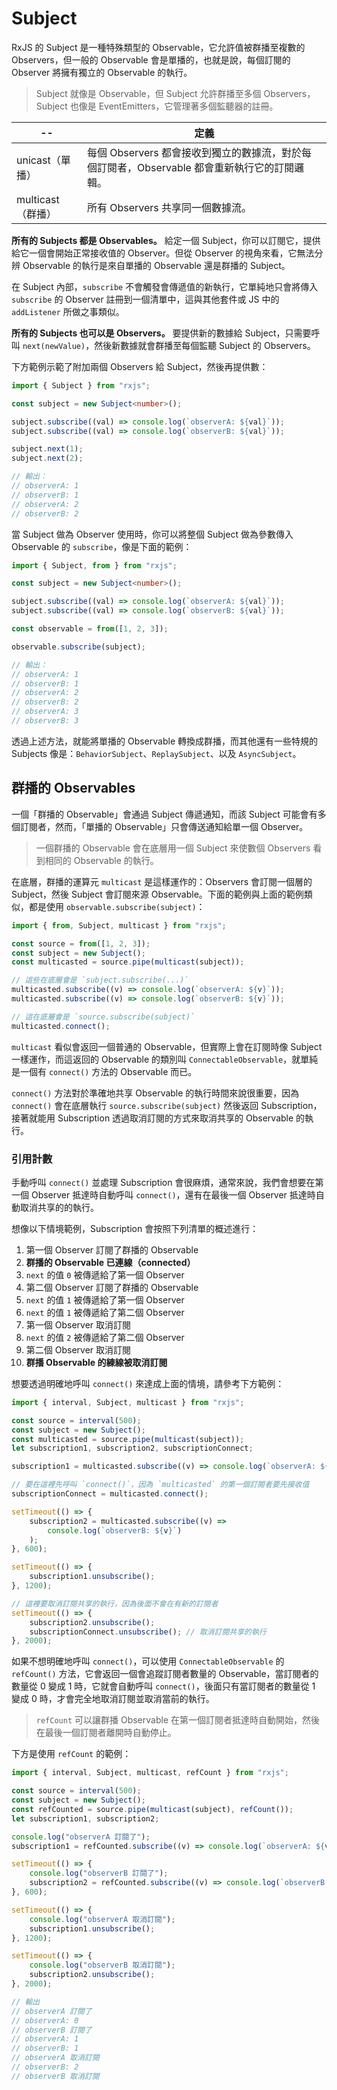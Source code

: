 # Subject

RxJS 的 Subject 是一種特殊類型的 Observable，它允許值被群播至複數的 Observers，但一般的 Observable 會是單播的，也就是說，每個訂閱的 Observer 將擁有獨立的 Observable 的執行。

> Subject 就像是 Observable，但 Subject 允許群播至多個 Observers，Subject 也像是 EventEmitters，它管理著多個監聽器的註冊。

| --                | 定義                                                                                         |
| ----------------- | -------------------------------------------------------------------------------------------- |
| unicast（單播）   | 每個 Observers 都會接收到獨立的數據流，對於每個訂閱者，Observable 都會重新執行它的訂閱邏輯。 |
| multicast（群播） | 所有 Observers 共享同一個數據流。                                                            |

**所有的 Subjects 都是 Observables。** 給定一個 Subject，你可以訂閱它，提供給它一個會開始正常接收值的 Observer。但從 Observer 的視角來看，它無法分辨 Observable 的執行是來自單播的 Observable 還是群播的 Subject。

在 Subject 內部，`subscribe` 不會觸發會傳遞值的新執行，它單純地只會將傳入 `subscribe` 的 Observer 註冊到一個清單中，這與其他套件或 JS 中的 `addListener` 所做之事類似。

**所有的 Subjects 也可以是 Observers。** 要提供新的數據給 Subject，只需要呼叫 `next(newValue)`，然後新數據就會群播至每個監聽 Subject 的 Observers。

下方範例示範了附加兩個 Observers 給 Subject，然後再提供數：

```ts
import { Subject } from "rxjs";

const subject = new Subject<number>();

subject.subscribe((val) => console.log(`observerA: ${val}`));
subject.subscribe((val) => console.log(`observerB: ${val}`));

subject.next(1);
subject.next(2);

// 輸出：
// observerA: 1
// observerB: 1
// observerA: 2
// observerB: 2
```

當 Subject 做為 Observer 使用時，你可以將整個 Subject 做為參數傳入 Observable 的 `subscribe`，像是下面的範例：

```ts
import { Subject, from } from "rxjs";

const subject = new Subject<number>();

subject.subscribe((val) => console.log(`observerA: ${val}`));
subject.subscribe((val) => console.log(`observerB: ${val}`));

const observable = from([1, 2, 3]);

observable.subscribe(subject);

// 輸出：
// observerA: 1
// observerB: 1
// observerA: 2
// observerB: 2
// observerA: 3
// observerB: 3
```

透過上述方法，就能將單播的 Observable 轉換成群播，而其他還有一些特規的 Subjects 像是：`BehaviorSubject`、`ReplaySubject`、以及 `AsyncSubject`。

## 群播的 Observables

一個「群播的 Observable」會通過 Subject 傳遞通知，而該 Subject 可能會有多個訂閱者，然而，「單播的 Observable」只會傳送通知給單一個 Observer。

> 一個群播的 Observable 會在底層用一個 Subject 來使數個 Observers 看到相同的 Observable 的執行。

在底層，群播的運算元 `multicast` 是這樣運作的：Observers 會訂閱一個層的 Subject，然後 Subject 會訂閱來源 Observable。下面的範例與上面的範例類似，都是使用 `observable.subscribe(subject)`：

```js
import { from, Subject, multicast } from "rxjs";

const source = from([1, 2, 3]);
const subject = new Subject();
const multicasted = source.pipe(multicast(subject));

// 這些在底層會是 `subject.subscribe(...)`
multicasted.subscribe((v) => console.log(`observerA: ${v}`));
multicasted.subscribe((v) => console.log(`observerB: ${v}`));

// 這在底層會是 `source.subscribe(subject)`
multicasted.connect();
```

`multicast` 看似會返回一個普通的 Observable，但實際上會在訂閱時像 Subject 一樣運作，而這返回的 Observable 的類別叫 `ConnectableObservable`，就單純是一個有 `connect()` 方法的 Observable 而已。

`connect()` 方法對於準確地共享 Observable 的執行時間來說很重要，因為 `connect()` 會在底層執行 `source.subscribe(subject)` 然後返回 Subscription，接著就能用 Subscription 透過取消訂閱的方式來取消共享的 Observable 的執行。

### 引用計數

手動呼叫 `connect()` 並處理 Subscription 會很麻煩，通常來說，我們會想要在第一個 Observer 抵達時自動呼叫 `connect()`，還有在最後一個 Observer 抵達時自動取消共享的的執行。

想像以下情境範例，Subscription 會按照下列清單的概述進行：

1. 第一個 Observer 訂閱了群播的 Observable
2. **群播的 Observable 已連線（connected）**
3. `next` 的值 `0` 被傳遞給了第一個 Observer
4. 第二個 Observer 訂閱了群播的 Observable
5. `next` 的值 `1` 被傳遞給了第一個 Observer
6. `next` 的值 `1` 被傳遞給了第二個 Observer
7. 第一個 Observer 取消訂閱
8. `next` 的值 `2` 被傳遞給了第二個 Observer
9. 第二個 Observer 取消訂閱
10. **群播 Observable 的練線被取消訂閱**

想要透過明確地呼叫 `connect()` 來達成上面的情境，請參考下方範例：

```ts
import { interval, Subject, multicast } from "rxjs";

const source = interval(500);
const subject = new Subject();
const multicasted = source.pipe(multicast(subject));
let subscription1, subscription2, subscriptionConnect;

subscription1 = multicasted.subscribe((v) => console.log(`observerA: ${v}`));

// 要在這裡先呼叫 `connect()`，因為 `multicasted` 的第一個訂閱者要先接收值
subscriptionConnect = multicasted.connect();

setTimeout(() => {
    subscription2 = multicasted.subscribe((v) =>
        console.log(`observerB: ${v}`)
    );
}, 600);

setTimeout(() => {
    subscription1.unsubscribe();
}, 1200);

// 這裡要取消訂閱共享的執行，因為後面不會在有新的訂閱者
setTimeout(() => {
    subscription2.unsubscribe();
    subscriptionConnect.unsubscribe(); // 取消訂閱共享的執行
}, 2000);
```

如果不想明確地呼叫 `connect()`，可以使用 `ConnectableObservable` 的 `refCount()` 方法，它會返回一個會追蹤訂閱者數量的 Observable，當訂閱者的數量從 0 變成 1 時，它就會自動呼叫 `connect()`，後面只有當訂閱者的數量從 1 變成 0 時，才會完全地取消訂閱並取消當前的執行。

> `refCount` 可以讓群播 Observable 在第一個訂閱者抵達時自動開始，然後在最後一個訂閱者離開時自動停止。

下方是使用 `refCount` 的範例：

```ts
import { interval, Subject, multicast, refCount } from "rxjs";

const source = interval(500);
const subject = new Subject();
const refCounted = source.pipe(multicast(subject), refCount());
let subscription1, subscription2;

console.log("observerA 訂閱了");
subscription1 = refCounted.subscribe((v) => console.log(`observerA: ${v}`));

setTimeout(() => {
    console.log("observerB 訂閱了");
    subscription2 = refCounted.subscribe((v) => console.log(`observerB: ${v}`));
}, 600);

setTimeout(() => {
    console.log("observerA 取消訂閱");
    subscription1.unsubscribe();
}, 1200);

setTimeout(() => {
    console.log("observerB 取消訂閱");
    subscription2.unsubscribe();
}, 2000);

// 輸出
// observerA 訂閱了
// observerA: 0
// observerB 訂閱了
// observerA: 1
// observerB: 1
// observerA 取消訂閱
// observerB: 2
// observerB 取消訂閱
```
